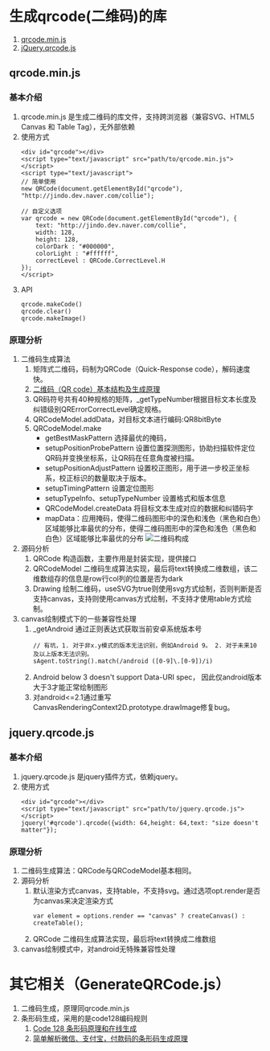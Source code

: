 # 生成qrcode(二维码)的库
1. [qrcode.min.js](https://github.com/davidshimjs/qrcodejs)
2. [jQuery.qrcode.js](https://github.com/jeromeetienne/jquery-qrcode)

## qrcode.min.js
### 基本介绍
1. qrcode.min.js 是生成二维码的库文件，支持跨浏览器（兼容SVG、HTML5 Canvas 和 Table Tag），无外部依赖
2. 使用方式
    ```
    <div id="qrcode"></div>
    <script type="text/javascript" src="path/to/qrcode.min.js"></script>
    <script type="text/javascript">
    // 简单使用
    new QRCode(document.getElementById("qrcode"), "http://jindo.dev.naver.com/collie");

    // 自定义选项
    var qrcode = new QRCode(document.getElementById("qrcode"), {
    	text: "http://jindo.dev.naver.com/collie",
    	width: 128,
    	height: 128,
    	colorDark : "#000000",
    	colorLight : "#ffffff",
    	correctLevel : QRCode.CorrectLevel.H
    });
    </script>
    ```
3. API
    ```
    qrcode.makeCode()
    qrcode.clear()
    qrcode.makeImage()
    ```
### 原理分析
1. 二维码生成算法
    1. 矩阵式二维码，码制为QRCode（Quick-Response code），解码速度快。
    2. [二维码（QR code）基本结构及生成原理](https://blog.csdn.net/u012611878/article/details/53167009)
    3. QR码符号共有40种规格的矩阵，_getTypeNumber根据目标文本长度及纠错级别QRErrorCorrectLevel确定规格。
    4. QRCodeModel.addData，对目标文本进行编码:QR8bitByte
    5. QRCodeModel.make
        - getBestMaskPattern 选择最优的掩码，
        - setupPositionProbePattern 设置位置探测图形，协助扫描软件定位QR码并变换坐标系，让QR码在任意角度被扫描。
        - setupPositionAdjustPattern 设置校正图形，用于进一步校正坐标系，校正标识的数量取决于版本。
        - setupTimingPattern 设置定位图形
        - setupTypeInfo、setupTypeNumber 设置格式和版本信息
        - QRCodeModel.createData 将目标文本生成对应的数据和纠错码字
        - mapData：应用掩码，使得二维码图形中的深色和浅色（黑色和白色）区域能够比率最优的分布，使得二维码图形中的深色和浅色（黑色和白色）区域能够比率最优的分布
![二维码构成](https://github.com/cleverpp/SourceAnalytics/blob/master/qrcode/qrcode-zn.jpg)
2. 源码分析
    1. QRCode 构造函数，主要作用是封装实现，提供接口
    2. QRCodeModel 二维码生成算法实现，最后将text转换成二维数组，该二维数组存的信息是row行col列的位置是否为dark
    3. Drawing 绘制二维码，useSVG为true则使用svg方式绘制，否则判断是否支持canvas，支持则使用canvas方式绘制，不支持才使用table方式绘制。
3. canvas绘制模式下的一些兼容性处理
    1. _getAndroid 通过正则表达式获取当前安卓系统版本号
        ```
        // 有坑，1. 对于非x.y模式的版本无法识别，例如Android 9。 2. 对于未来10及以上版本无法识别。
        sAgent.toString().match(/android ([0-9]\.[0-9])/i)
        ```
    2. Android below 3 doesn't support Data-URI spec， 因此仅android版本大于3才能正常绘制图形
    3. 对android<=2.1通过重写CanvasRenderingContext2D.prototype.drawImage修复bug。

## jquery.qrcode.js
### 基本介绍
1. jquery.qrcode.js 是jquery插件方式，依赖jquery。
2. 使用方式
    ```
    <div id="qrcode"></div>
    <script type="text/javascript" src="path/to/jquery.qrcode.js"></script>
    jquery('#qrcode').qrcode({width: 64,height: 64,text: "size doesn't matter"});
    ```
### 原理分析
1. 二维码生成算法：QRCode与QRCodeModel基本相同。
2. 源码分析
    1. 默认渲染方式canvas，支持table，不支持svg。通过选项opt.render是否为canvas来决定渲染方式
       ```
       var element = options.render == "canvas" ? createCanvas() : createTable();
       ```
    2. QRCode 二维码生成算法实现，最后将text转换成二维数组
3. canvas绘制模式中，对android无特殊兼容性处理

# 其它相关（GenerateQRCode.js）
1. 二维码生成，原理同qrcode.min.js
2. 条形码生成，采用的是code128编码规则
    1. [Code 128 条形码原理和在线生成](https://xoyozo.net/Blog/Details/code128)
    2. [简单解析微信、支付宝，付款码的条形码生成原理](https://www.chenxublog.com/2018/09/22/wechat-alipay-barcode-code128.html)

